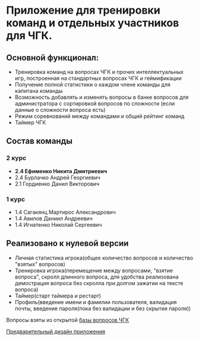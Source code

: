 # Приложение для тренировки команд и отдельных участников для ЧГК.

## Основной функционал:
- Тренировка команд на вопросах ЧГК и прочих интеллектуальных игр, построенная на стандартных вопросах ЧГК и геймификации
- Получение полной статистики о каждом члене команды для капитана команды
- Возможность добавлять и изменять вопросы в банке вопросов для администратора с сортировкой вопросов по сложности (если данные о сложности вопроса есть)
- Режим соревнований между командами и общий рейтинг команд
- Таймер ЧГК

## Состав команды

### 2 курс
- **2.4 Ефименко Никита Дмитриевич**
- 2.4 Бурлачко Андрей Георгиевич
- 2.1 Гордиенко Данил Викторович

### 1 курс
- 1.4 Сагакянц Мартирос Александрович
- 1.4 Авилов Даниил Андреевич
- 1.4 Игнатенко Николай Сергеевич

## Реализовано к нулевой версии
- Личная статистика игрока(общее количество вопросов и количество "взятых" вопросов)
- Тренировка игрока(перемещение между вопросами, "взятие вопроса", скролл длинного вопроса, для удобства реализована демострация вопроса без скролла при долгом зажатии на тексте вопроса)
- Таймер(старт таймера и рестарт)
- Профиль(введение имени и фамилии пользователя, валидация почты, введение пароля(пока без валидации и без скрытия пароля))

Вопросы взяты из открытой [базы вопросов ЧГК](https://db.chgk.info/)

[Предварительный дизайн приложения](https://www.figma.com/file/KbnD2lkSnDIXKaCmrNil0W/Untitled?type=design&node-id=0-1&mode=design&t=wF6IJbIuavZ3Tmgf-0)
